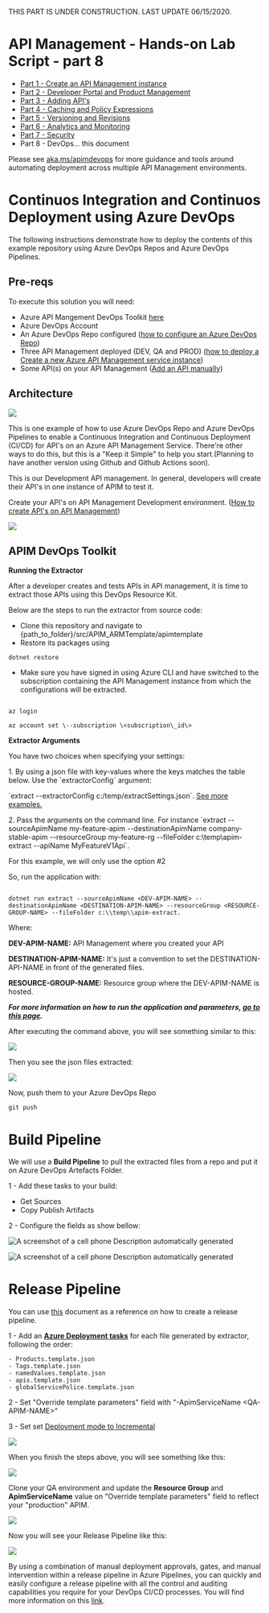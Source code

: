 THIS PART IS UNDER CONSTRUCTION. LAST UPDATE 06/15/2020.


# API Management - Hands-on Lab Script - part 8

- [Part 1 - Create an API Management instance](apimanagement-1.md) 
- [Part 2 - Developer Portal and Product Management](apimanagement-2.md) 
- [Part 3 - Adding API's](apimanagement-3.md) 
- [Part 4 - Caching and Policy Expressions](apimanagement-4.md) 
- [Part 5 - Versioning and Revisions](apimanagement-5.md) 
- [Part 6 - Analytics and Monitoring](apimanagement-6.md) 
- [Part 7 - Security](apimanagement-7.md) 
- Part 8 - DevOps... this document

Please see [aka.ms/apimdevops](http://aka.ms/apimdevops) for more guidance and tools around automating deployment across multiple API Management environments.

# Continuos Integration and Continuos Deployment using Azure DevOps

The following instructions demonstrate how to deploy the contents of this example repository using Azure DevOps Repos and Azure DevOps Pipelines.

## Pre-reqs

To execute this solution you will need:

- Azure API Mangement DevOps Toolkit [here](http://github.com/Azure/azure-api-management-devops-resource-kit)
- Azure DevOps Account
- An Azure DevOps Repo configured ([how to configure an Azure DevOps Repo](https://docs.microsoft.com/en-us/azure/devops/repos/get-started/sign-up-invite-teammates?view=azure-devops))
- Three API Management deployed (DEV, QA and PROD) ([how to deploy a Create a new Azure API Management service instance](https://docs.microsoft.com/en-us/azure/api-management/get-started-create-service-instance))
- Some API(s) on your API Management ([Add an API manually](https://docs.microsoft.com/en-us/azure/api-management/add-api-manually))

## Architecture

![](Images/Architecture.png)

This is one example of how to use Azure DevOps Repo and Azure DevOps Pipelines to enable a Continuous Integration and Continuous Deployment (CI/CD) for API\'s on an Azure API Management Service. There're other ways to do this, but this is a \"Keep it Simple\" to help you start.(Planning to have another version using Github and Github Actions soon).

This is our Development API management. In general, developers will create their API\'s in one instance of APIM to test it.

Create your API's on API Management Development environment. ([How to create API's on API Management](https://docs.microsoft.com/en-us/azure/api-management/import-and-publish))

![](Images/apim-dev.png)

## APIM DevOps Toolkit

**Running the Extractor**

After a developer creates and tests APIs in API management, it is time to extract those APIs using this DevOps Resource Kit.

Below are the steps to run the extractor from source code:

- Clone this repository and navigate to {path\_to\_folder}/src/APIM\_ARMTemplate/apimtemplate
- Restore its packages using

``` 
dotnet restore 
```

- Make sure you have signed in using Azure CLI and have switched to the subscription containing the API Management instance from which the configurations will be extracted.

```

az login

az account set \--subscription \<subscription\_id\>

```

**Extractor Arguments**

You have two choices when specifying your settings:

1\. By using a json file with key-values where the keys matches the table below. Use the \`extractorConfig\` argument:

\`extract \--extractorConfig c:/temp/extractSettings.json\`. [See more examples.](#extractorParameterFileExamples)

2\. Pass the arguments on the command line. For instance \`extract \--sourceApimName my-feature-apim \--destinationApimName company-stable-apim \--resourceGroup my-feature-rg \--fileFolder c:\\temp\\apim-extract \--apiName MyFeatureV1Api\`.

For this example, we will only use the option \#2

So, run the application with:

```

dotnet run extract --sourceApimName <DEV-APIM-NAME> --destinationApimName <DESTINATION-APIM-NAME> --resourceGroup <RESOURCE-GROUP-NAME> --fileFolder c:\\temp\\apim-extract.

```

Where:

**DEV-APIM-NAME:** API Management where you created your API

**DESTINATION-APIM-NAME:** It\'s just a convention to set the DESTINATION-API-NAME in front of the generated files.

**RESOURCE-GROUP-NAME:** Resource group where the DEV-APIM-NAME is hosted.

***For more information on how to run the application and parameters, [go to this page](https://github.com/Azure/azure-api-management-devops-resource-kit/blob/master/src/APIM_ARMTemplate/README.md#extractor).***

After executing the command above, you will see something similar to this:

![](Images/extractor.png)

Then you see the json files extracted:

![](Images/extracted-files.png)

Now, push them to your Azure DevOps Repo

```
git push
```

# Build Pipeline

We will use a **Build Pipeline** to pull the extracted files from a repo and put it on Azure DevOps Artefacts Folder. 
 
1 - Add these tasks to your build:
- Get Sources
- Copy Publish Artifacts

2 - Configure the fields as show bellow:

![A screenshot of a cell phone Description automatically
generated](Images/build-pipeline1.png)

![A screenshot of a cell phone Description automatically
generated](Images/build-pipeline2.png)

# Release Pipeline

You can use [this](https://docs.microsoft.com/en-us/azure/devops/pipelines/release/?view=azure-devops) document as a reference on how to create a release pipeline.

1 - Add an [**Azure Deployment tasks**](https://docs.microsoft.com/en-us/azure/devops/pipelines/tasks/deploy/azure-resource-group-deployment?view=azure-devops) for each file generated by extractor, following the order:

```
- Products.template.json
- Tags.template.json
- namedValues.template.json
- apis.template.json
- globalServicePolice.template.json
```

2 - Set "Override template parameters" field with "-ApimServiceName \<QA-APIM-NAME>\"

3 - Set set [Deployment mode to Incremental](https://docs.microsoft.com/en-us/azure/azure-resource-manager/templates/deployment-tutorial-pipeline#create-a-devops-project)

![](Images/release-qa-parameters.png)

When you finish the steps above, you will see something like this:

![](Images/deploy-qa.png)

Clone your QA environment and update the **Resource Group** and **ApimServiceName** value on "Override template parameters" field to reflect your "production" APIM.

![](Images/release-prod.png)

Now you will see your Release Pipeline like this:

![](Images/release-pipeline.png)

By using a combination of manual deployment approvals, gates, and manual intervention within a release pipeline in Azure Pipelines, you can quickly and easily configure a release pipeline with all the control and auditing capabilities you require for your DevOps CI/CD processes. You will find more information on this [link](https://docs.microsoft.com/en-us/azure/devops/pipelines/release/deploy-using-approvals?view=azure-devops). 
